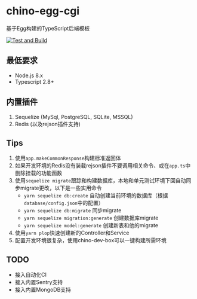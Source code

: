 # chino-egg-cgi

基于Egg构建的TypeScript后端模板

[![Test and Build](https://github.com/CafuChino/chino-egg-cgi/actions/workflows/testAndBuild.yml/badge.svg)](https://github.com/CafuChino/chino-egg-cgi/actions/workflows/testAndBuild.yml)

## 最低要求

- Node.js 8.x
- Typescript 2.8+

## 内置插件

1. Sequelize (MySql, PostgreSQL, SQLite, MSSQL)
2. Redis (以及rejson插件支持)

## Tips

1. 使用`app.makeCommonResponse`构建标准返回体
2. 如果开发环境的Redis没有装载rejson插件不要调用相关命令、或在`app.ts`中删除挂载的功能函数
3. 使用`sequelize migrate`跟踪和构建数据库，本地和单元测试环境下回自动同步migrate更改，以下是一些实用命令
    - `yarn sequelize db:create` 自动创建当前环境的数据库（根据`database/config.json`中的配置）
    - `yarn sequelize db:migrate` 同步migrate
    - `yarn sequelize migration:generate` 创建数据库migrate
    - `yarn sequelize model:generate` 创建新表和他的migrate
4. 使用`yarn plop`快速创建新的Controller和Service
5. 配置开发环境很复杂，使用chino-dev-box可以一键构建所需环境


## TODO

- 接入自动化CI
- 接入内置Sentry支持
- 接入内置MongoDB支持
